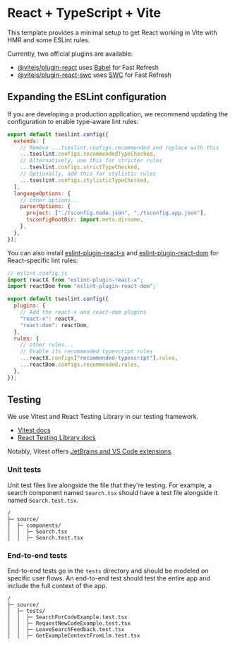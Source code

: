 # React + TypeScript + Vite

This template provides a minimal setup to get React working in Vite with HMR and some ESLint rules.

Currently, two official plugins are available:

- [@vitejs/plugin-react](https://github.com/vitejs/vite-plugin-react/blob/main/packages/plugin-react) uses [Babel](https://babeljs.io/) for Fast Refresh
- [@vitejs/plugin-react-swc](https://github.com/vitejs/vite-plugin-react/blob/main/packages/plugin-react-swc) uses [SWC](https://swc.rs/) for Fast Refresh

## Expanding the ESLint configuration

If you are developing a production application, we recommend updating the configuration to enable type-aware lint rules:

```js
export default tseslint.config({
  extends: [
    // Remove ...tseslint.configs.recommended and replace with this
    ...tseslint.configs.recommendedTypeChecked,
    // Alternatively, use this for stricter rules
    ...tseslint.configs.strictTypeChecked,
    // Optionally, add this for stylistic rules
    ...tseslint.configs.stylisticTypeChecked,
  ],
  languageOptions: {
    // other options...
    parserOptions: {
      project: ["./tsconfig.node.json", "./tsconfig.app.json"],
      tsconfigRootDir: import.meta.dirname,
    },
  },
});
```

You can also install [eslint-plugin-react-x](https://github.com/Rel1cx/eslint-react/tree/main/packages/plugins/eslint-plugin-react-x) and [eslint-plugin-react-dom](https://github.com/Rel1cx/eslint-react/tree/main/packages/plugins/eslint-plugin-react-dom) for React-specific lint rules:

```js
// eslint.config.js
import reactX from "eslint-plugin-react-x";
import reactDom from "eslint-plugin-react-dom";

export default tseslint.config({
  plugins: {
    // Add the react-x and react-dom plugins
    "react-x": reactX,
    "react-dom": reactDom,
  },
  rules: {
    // other rules...
    // Enable its recommended typescript rules
    ...reactX.configs["recommended-typescript"].rules,
    ...reactDom.configs.recommended.rules,
  },
});
```

## Testing

We use Vitest and React Testing Library in our testing framework.

- [Vitest docs](https://vitest.dev/guide/)
- [React Testing Library docs](https://testing-library.com/docs/react-testing-library/intro/)

Notably, Vitest offers [JetBrains and VS Code extensions](https://vitest.dev/guide/ide.html).

### Unit tests

Unit test files live alongside the file that they're testing. For example, a search component named `Search.tsx` should have a test file alongside it named `Search.test.tsx`.

```
/
├─ source/
│  ├─ components/
│  │  ├─ Search.tsx
│  │  ├─ Search.test.tsx
```

### End-to-end tests

End-to-end tests go in the `tests` directory and should be modeled on specific user flows. An end-to-end test should test the entire app and include the full context of the app.

```
/
├─ source/
│  ├─ tests/
│  │  ├─ SearchForCodeExample.test.tsx
│  │  ├─ RequestNewCodeExample.test.tsx
│  │  ├─ LeaveSearchFeedback.test.tsx
│  │  ├─ GetExampleContextFromLlm.test.tsx
```
